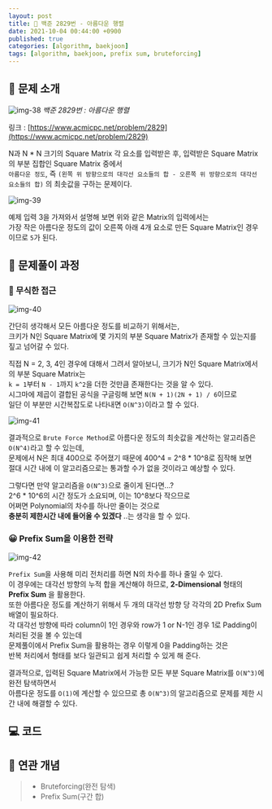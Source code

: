```yaml
---
layout: post
title: 📄 백준 2829번 - 아름다운 행렬
date: 2021-10-04 00:44:00 +0900
published: true
categories: [algorithm, baekjoon]
tags: [algorithm, baekjoon, prefix sum, bruteforcing]
---
```


## **📄 문제 소개**

![img-38](https://user-images.githubusercontent.com/6462456/150928165-8d8b13ae-fab9-471c-8e1d-94b00c14816d.png)
_백준 2829번 : 아름다운 행렬_

링크 : [https://www.acmicpc.net/problem/2829](https://www.acmicpc.net/problem/2829)

N과 N * N 크기의 Square Matrix 각 요소를 입력받은 후, 입력받은 Square Matrix의 부분 집합인 Square Matrix 중에서  
`아름다운 정도`, 즉 `(왼쪽 위 방향으로의 대각선 요소들의 합 - 오른쪽 위 방향으로의 대각선 요소들의 합)` 의 최솟값을 구하는 문제이다.

![img-39](https://user-images.githubusercontent.com/6462456/150928168-80e18389-efbc-48d3-a6e0-201dd4ee33e7.png)

예제 입력 3을 가져와서 설명해 보면 위와 같은 Matrix의 입력에서는  
가장 작은 아름다운 정도의 값이 오른쪽 아래 4개 요소로 만든 Square Matrix인 경우이므로 `5`가 된다.

## **📗 문제풀이 과정**

### **🧐 무식한 접근**

![img-40](https://user-images.githubusercontent.com/6462456/150928171-c7c0e59d-4365-4fcb-8d9d-8d7a1321446e.png)

간단히 생각해서 모든 아름다운 정도를 비교하기 위해서는,  
크키가 N인 Square Matrix에 몇 가지의 부분 Square Matrix가 존재할 수 있는지를 짚고 넘어갈 수 있다.

직접 N = 2, 3, 4인 경우에 대해서 그려서 알아보니, 크기가 N인 Square Matrix에서의 부분 Square Matrix는  
`k = 1`부터 `N - 1`까지 `k^2`을 더한 것만큼 존재한다는 것을 알 수 있다.  
시그마에 제곱이 결합된 공식을 구글링해 보면 `N(N + 1)(2N + 1) / 6`이므로  
일단 이 부분만 시간복잡도로 나타내면 `O(N^3)`이라고 할 수 있다.

![img-41](https://user-images.githubusercontent.com/6462456/150928176-84f1d9ed-3b8a-47bf-a5a8-cac6c9921a75.png)

결과적으로 `Brute Force Method`로 아름다운 정도의 최솟값을 계산하는 알고리즘은 `O(N^4)`라고 할 수 있는데,  
문제에서 N은 최대 400으로 주어졌기 때문에 400^4 = 2^8 * 10^8로 짐작해 보면  
절대 시간 내에 이 알고리즘으로는 통과할 수가 없을 것이라고 예상할 수 있다.  

그렇다면 만약 알고리즘을 `O(N^3)`으로 줄이게 된다면...?  
2^6 * 10^6의 시간 정도가 소요되며, 이는 10^8보다 작으므로  
어쩌면 Polynomial의 차수를 하나만 줄이는 것으로  
**충분히 제한시간 내에 들어올 수 있겠다** ..는 생각을 할 수 있다.  

### **😀 Prefix Sum을 이용한 전략**

![img-42](https://user-images.githubusercontent.com/6462456/150928182-3a181b7d-0289-4548-9335-50c312478047.png)

`Prefix Sum`을 사용해 미리 전처리를 하면 N의 차수를 하나 줄일 수 있다.  
이 경우에는 대각선 방향의 누적 합을 계산해야 하므로, **2-Dimensional** 형태의 **Prefix Sum** 을 활용한다.  
또한 아름다운 정도를 계산하기 위해서 두 개의 대각선 방향 당 각각의 2D Prefix Sum 배열이 필요하다.  
각 대각선 방향에 따라 column이 1인 경우와 row가 1 or N-1인 경우 1로 Padding이 처리된 것을 볼 수 있는데  
문제풀이에서 Prefix Sum을 활용하는 경우 이렇게 0을 Padding하는 것은  
반복 처리에서 형태를 보다 일관되고 쉽게 처리할 수 있게 해 준다.    
  
결과적으로, 입력된 Square Matrix에서 가능한 모든 부분 Square Matrix를 `O(N^3)`에 완전 탐색하면서  
아름다운 정도를 `O(1)`에 계산할 수 있으므로 총 `O(N^3)`의 알고리즘으로 문제를 제한 시간 내에 해결할 수 있다.

## **💻 코드**

<script src="https://gist.github.com/poodlepoodle/d629a205bd1a9a16a8d8cdd5eaf0afcb.js"></script>

## **📒 연관 개념**

> -   Bruteforcing(완전 탐색)
> -   Prefix Sum(구간 합)